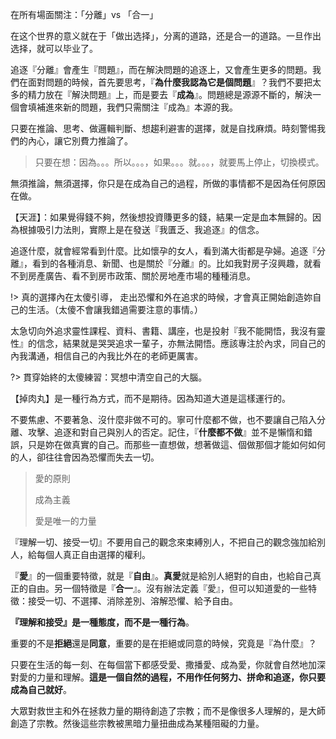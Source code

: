 在所有場面關注：「分離」vs 「合一」

在这个世界的意义就在于「做出选择」，分离的道路，还是合一的道路。一旦作出选择，就可以毕业了。



追逐『分離』會產生『問題』，而在解決問題的追逐上，又會產生更多的問題。我們在面對問題的時候，首先要思考，『**為什麼我認為它是個問題**』？我們不要把太多的精力放在『解決問題』上，而是要去『**成為**』。問題總是源源不斷的，解決一個會填補進來新的問題，我們只需關注『成為』本源的我。



只要在推論、思考、做邏輯判斷、想趨利避害的選擇，就是自找麻煩。時刻警惕我們的內心，讓它別費力推論了。

> 只要在想：因為。。。所以。。。，如果。。。就。。。，就要馬上停止，切換模式。

無須推論，無須選擇，你只是在成為自己的過程，所做的事情都不是因為任何原因在做。



【天涯】：如果覺得錢不夠，然後想投資賺更多的錢，結果一定是血本無歸的。因為根據吸引力法則，實際上是在發送『我匱乏、我追逐』的信念。

追逐什麼，就會經常看到什麼。比如懷孕的女人，看到滿大街都是孕婦。追逐『分離』，看到的各種消息、新聞、也是關於『分離』的。比如我對房子沒興趣，就看不到房產廣告、看不到房市政策、關於房地產市場的種種消息。



!> 真的選擇內在太傻引導， 走出恐懼和外在追求的時候，才會真正開始創造妳自己的生活。（太傻不會讓我錯過需要注意的事情。）



太急切向外追求靈性課程、資料、書籍、講座，也是投射『我不能開悟，我沒有靈性』的信念，結果就是哭哭追求一輩子，亦無法開悟。應該專注於內求，同自己的內我溝通，相信自己的內我比外在的老師更厲害。



?> 貫穿始終的太傻練習：冥想中清空自己的大腦。



【掉肉丸】是一種行為方式，而不是期待。因為知道大道是這樣運行的。



不要焦慮、不要著急、沒什麼非做不可的。寧可什麼都不做，也不要讓自己陷入分離、攻擊、追逐和對自己與別人的否定。記住，『**什麼都不做**』並不是懶惰和錯誤，只是妳在做真實的自己。而那些一直想做，想著做這、個做那個才能如何如何的人，卻往往會因為恐懼而失去一切。



> 愛的原則
>
> 成為主義
>
> 愛是唯一的力量



『理解一切、接受一切』不要用自己的觀念來束縛別人，不把自己的觀念強加給別人，給每個人真正自由選擇的權利。



『**愛**』的一個重要特徵，就是『**自由**』。**真愛**就是給別人絕對的自由，也給自己真正的自由。另一個特徵是『**合一**』。沒有辦法定義『愛』，但可以知道愛的一些特徵：接受一切、不選擇、消除差別、溶解恐懼、給予自由。



**『理解和接受』是一種態度，而不是一種行為**。

重要的不是**拒絕**還是**同意**，重要的是在拒絕或同意的時候，究竟是『為什麼』？

只要在生活的每一刻、在每個當下都感受愛、撒播愛、成為愛，你就會自然地加深對愛的力量和理解。**這是一個自然的過程，不用作任何努力、拼命和追逐，你只要成為自己就好**。



大眾對救世主和外在拯救力量的期待創造了宗教；而不是像很多人理解的，是大師創造了宗教。然後這些宗教被黑暗力量扭曲成為某種阻礙的力量。